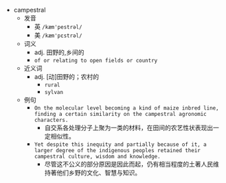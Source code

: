 - campestral
  - 发音
    - 英 `/kæm'pestrəl/`
    - 美 `/kæm'pɛstrəl/`
  - 词义
    - adj. 田野的,乡间的
    - `of or relating to open fields or country `
  - 近义词
    - adj. [动]田野的；农村的
      - `rural`
      - `sylvan`
  - 例句
    - `On the molecular level becoming a kind of maize inbred line, finding a certain similarity on the campestral agronomic characters.`
      - 自交系各处理分子上聚为一类的材料，在田间的农艺性状表现出一定相似性。
    - `Yet despite this inequity and partially because of it, a larger degree of the indigenous peoples retained their campestral culture, wisdom and knowledge.`
      - 尽管这不公义的部分原因是因此而起，仍有相当程度的土著人民维持著他们乡野的文化、智慧与知识。

